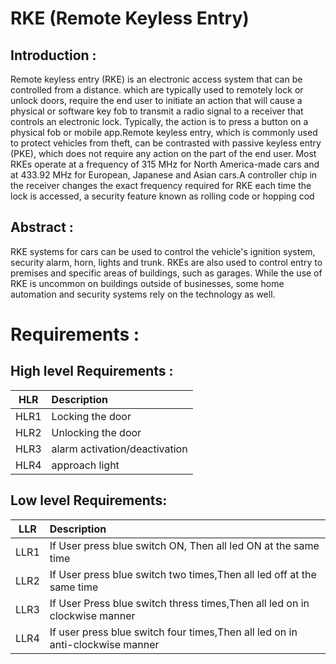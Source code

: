 # RKE (Remote Keyless Entry) 

## Introduction :
  
Remote keyless entry (RKE) is an electronic access system that can be controlled from a distance. which are typically used to remotely lock or unlock doors, require the end user to initiate an action that will cause a physical or software key fob to transmit a radio signal to a receiver that controls an electronic lock. Typically, the action is to press a button on a physical fob or mobile app.Remote keyless entry, which is commonly used to protect vehicles from theft, can be contrasted with passive keyless entry (PKE), which does not require any action on the part of the end user. Most RKEs operate at a frequency of 315 MHz for North America-made cars and at 433.92 MHz for European, Japanese and Asian cars.A controller chip in the receiver changes the exact frequency required for RKE each time the lock is accessed, a security feature known as rolling code or hopping cod

## Abstract :
 RKE systems for cars can be used to control the vehicle's ignition system, security alarm, horn, lights and trunk. RKEs are also used to control entry to premises and specific areas of buildings, such as garages. While the use of RKE is uncommon on buildings outside of businesses, some home automation and security systems rely on the technology as well.


# Requirements :
## High level Requirements :
|    HLR                        |              Description                  |  
 |-------------------------------|:------------------------------------------|
 | HLR1                          | Locking the door   |
 |  HLR2                        | Unlocking the door  |
 | HLR3                          |alarm activation/deactivation  |
 | HLR4                          |  approach light | 

 
## Low level Requirements:
|    LLR       |              Description                  |
|-------------------------------|:------------------------------------------|
| LLR1 | If User press blue switch ON, Then all led ON at the same time|
| LLR2 | If User press blue switch two times,Then all led off at the same time  |
| LLR3 | If User Press blue switch thress times,Then all led on in clockwise manner|
| LLR4 | If user press blue switch four times,Then all led on in anti-clockwise manner |

